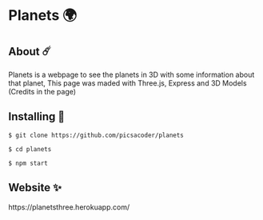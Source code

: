 # Planets 🌍

## About ☄️
Planets is a webpage to see the planets in 3D with some information about that planet, This page was maded with Three.js, Express and 3D Models (Credits in the page)

## Installing 🍒
```
$ git clone https://github.com/picsacoder/planets
```

```
$ cd planets
```

```
$ npm start
```

## Website ✨

<p>
https://planetsthree.herokuapp.com/
</p>

